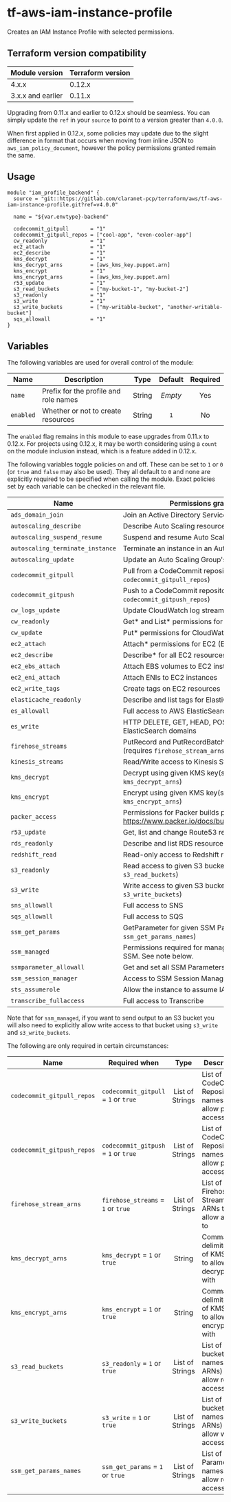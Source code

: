 # tf-aws-iam-instance-profile

Creates an IAM Instance Profile with selected permissions.

## Terraform version compatibility

| Module version    | Terraform version |
|-------------------|-------------------|
| 4.x.x             | 0.12.x            |
| 3.x.x and earlier | 0.11.x            |

Upgrading from 0.11.x and earlier to 0.12.x should be seamless.  You can simply update the `ref` in your `source` to point to a version greater than `4.0.0`.

When first applied in 0.12.x, some policies may update due to the slight difference in format that occurs when moving from inline JSON to `aws_iam_policy_document`, however the policy permissions granted remain the same.

## Usage

```
module "iam_profile_backend" {
  source = "git::https://gitlab.com/claranet-pcp/terraform/aws/tf-aws-iam-instance-profile.git?ref=v4.0.0"

  name = "${var.envtype}-backend"

  codecommit_gitpull       = "1"
  codecommit_gitpull_repos = ["cool-app", "even-cooler-app"]
  cw_readonly              = "1"
  ec2_attach               = "1"
  ec2_describe             = "1"
  kms_decrypt              = "1"
  kms_decrypt_arns         = [aws_kms_key.puppet.arn]
  kms_encrypt              = "1"
  kms_encrypt_arns         = [aws_kms_key.puppet.arn]
  r53_update               = "1"
  s3_read_buckets          = ["my-bucket-1", "my-bucket-2"]
  s3_readonly              = "1"
  s3_write                 = "1"
  s3_write_buckets         = ["my-writable-bucket", "another-writable-bucket"]
  sqs_allowall             = "1"
}
```

## Variables

The following variables are used for overall control of the module:

| Name      | Description                           | Type   | Default | Required |
|-----------|---------------------------------------|:------:|:-------:|:--------:|
| `name`    | Prefix for the profile and role names | String | _Empty_ | Yes      |
| `enabled` | Whether or not to create resources    | String | `1`     | No       |

The `enabled` flag remains in this module to ease upgrades from 0.11.x to 0.12.x.  For projects using 0.12.x, it may be worth considering using a `count` on the module inclusion instead, which is a feature added in 0.12.x.

The following variables toggle policies on and off.  These can be set to `1` or `0` (or `true` and `false` may also be used).  They all default to `0` and none are explicitly required to be specified when calling the module.  Exact policies set by each variable can be checked in the relevant file.

| Name                             | Permissions granted                                                               | File               |
|----------------------------------|-----------------------------------------------------------------------------------|--------------------|
| `ads_domain_join`                | Join an Active Directory Service domain                                           | `ads.tf`           |
| `autoscaling_describe`           | Describe Auto Scaling resources                                                   | `autoscaling.tf`   |
| `autoscaling_suspend_resume`     | Suspend and resume Auto Scaling processes                                         | `autoscaling.tf`   |
| `autoscaling_terminate_instance` | Terminate an instance in an Auto Scaling group                                    | `autoscaling.tf`   |
| `autoscaling_update`             | Update an Auto Scaling Group's properties                                         | `autoscaling.tf`   |
| `codecommit_gitpull`             | Pull from a CodeCommit repository (requires `codecommit_gitpull_repos`)           | `codecommit.tf`    |
| `codecommit_gitpush`             | Push to a CodeCommit repository (requires `codecommit_gitpush_repos`)             | `codecommit.tf`    |
| `cw_logs_update`                 | Update CloudWatch log streams                                                     | `cloudwatch.tf`    |
| `cw_readonly`                    | Get* and List* permissions for CloudWatch                                         | `cloudwatch.tf`    |
| `cw_update`                      | Put* permissions for CloudWatch                                                   | `cloudwatch.tf`    |
| `ec2_attach`                     | Attach* permissions for EC2 (EBS, ENI, etc)                                       | `ec2.tf`           |
| `ec2_describe`                   | Describe* for all EC2 resources                                                   | `ec2.tf`           |
| `ec2_ebs_attach`                 | Attach EBS volumes to EC2 instances                                               | `ec2.tf`           |
| `ec2_eni_attach`                 | Attach ENIs to EC2 instances                                                      | `ec2.tf`           |
| `ec2_write_tags`                 | Create tags on EC2 resources                                                      | `ec2.tf`           |
| `elasticache_readonly`           | Describe and list tags for ElastiCache resources                                  | `elasticache.tf`   |
| `es_allowall`                    | Full access to AWS ElasticSearch Service                                          | `elasticsearch.tf` |
| `es_write`                       | HTTP DELETE, GET, HEAD, POST and PUT to ElasticSearch domains                     | `elasticsearch.tf` |
| `firehose_streams`               | PutRecord and PutRecordBatch for Firehose (requires `firehose_stream_arns`)       | `firehose.tf`      |
| `kinesis_streams`                | Read/Write access to Kinesis Streams                                              | `kinesis.tf`       |
| `kms_decrypt`                    | Decrypt using given KMS key(s) (requires `kms_decrypt_arns`)                      | `kms.tf`           |
| `kms_encrypt`                    | Encrypt using given KMS key(s) (requires `kms_encrypt_arns`)                      | `kms.tf`           |
| `packer_access`                  | Permissions for Packer builds per https://www.packer.io/docs/builders/amazon.html | `packer.tf`        |
| `r53_update`                     | Get, list and change Route53 record sets                                          | `r53.tf`           |
| `rds_readonly`                   | Describe and list RDS resources                                                   | `rds.tf`           |
| `redshift_read`                  | Read-only access to Redshift resources                                            | `redshift.tf`      |
| `s3_readonly`                    | Read access to given S3 buckets (requires `s3_read_buckets`)                      | `s3.tf`            |
| `s3_write`                       | Write access to given S3 buckets (requires `s3_write_buckets`)                    | `s3.tf`            |
| `sns_allowall`                   | Full access to SNS                                                                | `sns.tf`           |
| `sqs_allowall`                   | Full access to SQS                                                                | `sqs.tf`           |
| `ssm_get_params`                 | GetParameter for given SSM Parameters (requires `ssm_get_params_names`)           | `ssm.tf`           |
| `ssm_managed`                    | Permissions required for managing an instance in SSM.  See note below.            | `ssm.tf`           |
| `ssmparameter_allowall`          | Get and set all SSM Parameters                                                    | `ssm.tf`           |
| `ssm_session_manager`            | Access to SSM Session Manager                                                     | `ssm.tf`           |
| `sts_assumerole`                 | Allow the instance to assume IAM roles                                            | `sts.tf`           |
| `transcribe_fullaccess`          | Full access to Transcribe                                                         | `transcribe.tf`    |

Note that for `ssm_managed`, if you want to send output to an S3 bucket you will also need to explicitly allow write access to that bucket using `s3_write` and `s3_write_buckets`.

The following are only required in certain circumstances:

| Name                       | Required when                        | Type            | Description                                                 |
|----------------------------|--------------------------------------|:---------------:|-------------------------------------------------------------|
| `codecommit_gitpull_repos` | `codecommit_gitpull` = `1` or `true` | List of Strings | List of CodeCommit Repository names to allow pull access    |
| `codecommit_gitpush_repos` | `codecommit_gitpush` = `1` or `true` | List of Strings | List of CodeCommit Repository names to allow push access    |
| `firehose_stream_arns`     | `firehose_streams` = `1` or `true`   | List of Strings | List of Firehose Stream ARNs to allow access to             |
| `kms_decrypt_arns`         | `kms_decrypt` = `1` or `true`        | String          | Comma-delimited list of KMS Keys to allow decryption with   |
| `kms_encrypt_arns`         | `kms_encrypt` = `1` or `true`        | String          | Comma-delimited list of KMS Keys to allow encryption with   |
| `s3_read_buckets`          | `s3_readonly` = `1` or `true`        | List of Strings | List of S3 bucket names (not ARNs) to allow read access to  |
| `s3_write_buckets`         | `s3_write` = `1` or `true`           | List of Strings | List of S3 bucket names (not ARNs) to allow write access to |
| `ssm_get_params_names`     | `ssm_get_params` = `1` or `true`     | List of Strings | List of SSM Parameter names to allow read access to         |

